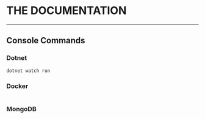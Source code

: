 # THE DOCUMENTATION

----

## Console Commands

### Dotnet

```bash
dotnet watch run

```

### Docker

```bash


```

### MongoDB

```bash


```
